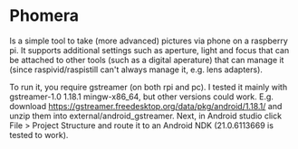 # Phomera

Is a simple tool to take (more advanced) pictures via phone on a raspberry pi. It supports additional settings such as aperture, light and focus that can be attached to other tools (such as a digital aperature) that can manage it (since raspivid/raspistill can't always manage it, e.g. lens adapters). 

To run it, you require gstreamer (on both rpi and pc). I tested it mainly with gstreamer-1.0 1.18.1 mingw-x86_64, but other versions could work. E.g. download https://gstreamer.freedesktop.org/data/pkg/android/1.18.1/ and unzip them into external/android_gstreamer. Next, in Android studio click File > Project Structure and route it to an Android NDK (21.0.6113669 is tested to work).